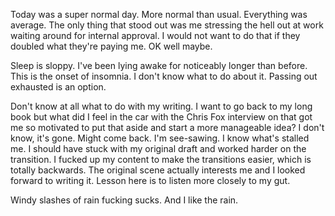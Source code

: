 Today was a super normal day. More normal than usual. Everything was average. The only thing that stood out was me stressing the hell out at work waiting around for internal approval. I would not want to do that if they doubled what they're paying me. OK well maybe.

Sleep is sloppy. I've been lying awake for noticeably longer than before. This is the onset of insomnia. I don't know what to do about it. Passing out exhausted is an option.

Don't know at all what to do with my writing. I want to go back to my long book but what did I feel in the car with the Chris Fox interview on that got me so motivated to put that aside and start a more manageable idea? I don't know, it's gone. Might come back. I'm see-sawing. I know what's stalled me. I should have stuck with my original draft and worked harder on the transition. I fucked up my content to make the transitions easier, which is totally backwards. The original scene actually interests me and I looked forward to writing it. Lesson here is to listen more closely to my gut.

Windy slashes of rain fucking sucks. And I like the rain.
